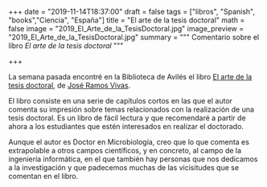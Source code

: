 +++
date = "2019-11-14T18:37:00"
draft = false
tags = ["libros", "Spanish", "books","Ciencia", "España"]
title = "El arte de la tesis doctoral"
math = false
image = "2019_El_Arte_de_la_TesisDoctoral.jpg"
image_preview = "2019_El_Arte_de_la_TesisDoctoral.jpg"
summary = """
Comentario sobre el libro *El arte de la tesis doctoral*
"""

+++

La semana pasada encontré en la Biblioteca de Avilés el libro [El arte de la tesis doctoral](https://www.amazon.es/arte-tesis-doctoral-Ramos-Vivas/dp/8417797432/), de [José Ramos Vivas](https://twitter.com/joseramosvivas).

El libro consiste en una serie de capítulos cortos en las que el autor comenta su impresión sobre temas relacionados con la realización de una tesis doctoral. Es un libro de fácil lectura y que recomendaré a partir de ahora a los estudiantes que estén interesados en realizar el doctorado.

Aunque el autor es Doctor en Microbiología, creo que lo que comenta es extrapolable a otros campos científicos, y en concreto, al campo de la ingeniería informática, en el que también hay personas que nos dedicamos a la investigación y que padecemos muchas de las vicisitudes que se comentan en el libro.

